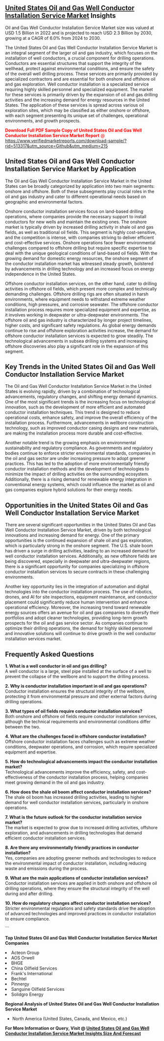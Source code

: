 <h2><a href="https://www.verifiedmarketreports.com/download-sample/?rid=513317&amp;utm_source=Github&amp;utm_medium=215" target="_blank">United States Oil and Gas Well Conductor Installation Service Market</a> Insights</h2><p>Oil and Gas Well Conductor Installation Service Market size was valued at USD 1.5 Billion in 2022 and is projected to reach USD 2.3 Billion by 2030, growing at a CAGR of 6.0% from 2024 to 2030.</p><p> <p>The United States Oil and Gas Well Conductor Installation Service Market is an integral segment of the larger oil and gas industry, which focuses on the installation of well conductors, a crucial component for drilling operations. Conductors are essential structures that support the integrity of the wellhead, protect against environmental conditions, and ensure the safety of the overall well drilling process. These services are primarily provided by specialized contractors and are essential for both onshore and offshore oil and gas exploration. Well conductor installation is a specialized service requiring highly skilled personnel and specialized equipment. The market for these services is primarily driven by the expansion of oil and gas drilling activities and the increasing demand for energy resources in the United States. The application of these services is spread across various oil exploration sites, which may be classified as either onshore or offshore, with each segment presenting its unique set of challenges, operational environments, and growth prospects. <p><span class=""><span style="color: #ff0000;"><strong>Download Full PDF Sample Copy of United States Oil and Gas Well Conductor Installation Service Market Report</strong> @ </span><a href="https://www.verifiedmarketreports.com/download-sample/?rid=513317&amp;utm_source=Github&amp;utm_medium=215" target="_blank">https://www.verifiedmarketreports.com/download-sample/?rid=513317&amp;utm_source=Github&amp;utm_medium=215</a></span></p></p> <h2>United States Oil and Gas Well Conductor Installation Service Market by Application</h2> <p>The Oil and Gas Well Conductor Installation Service Market in the United States can be broadly categorized by application into two main segments: onshore and offshore. Both of these subsegments play crucial roles in the oil and gas industry and cater to different operational needs based on geographic and environmental factors.</p> <p>Onshore conductor installation services focus on land-based drilling operations, where companies provide the necessary support to install conductors for new wells and maintain the existing ones. The onshore market is typically driven by increased drilling activity in shale oil and gas fields, as well as traditional oil fields. This segment is highly cost-sensitive, and the competition is intense, with companies striving to deliver efficient and cost-effective services. Onshore operations face fewer environmental challenges compared to offshore drilling but require specific expertise to deal with the unique geological conditions of land-based oil fields. With the growing demand for domestic energy resources, the onshore segment of the conductor installation market has witnessed steady growth, bolstered by advancements in drilling technology and an increased focus on energy independence in the United States.</p> <p>Offshore conductor installation services, on the other hand, cater to drilling activities in offshore oil fields, which present more complex and technically demanding challenges. Offshore drilling rigs are often situated in harsh environments, where equipment needs to withstand extreme weather conditions, high pressures, and corrosive seawater. The offshore conductor installation process requires more specialized equipment and expertise, as it involves working in deepwater or ultra-deepwater environments. The offshore oil and gas industry is characterized by longer project timelines, higher costs, and significant safety regulations. As global energy demands continue to rise and offshore exploration activities increase, the demand for offshore conductor installation services is expected to grow steadily. The technological advancements in subsea drilling systems and increasing offshore discoveries also play a significant role in the expansion of this segment.</p> <h2>Key Trends in the United States Oil and Gas Well Conductor Installation Service Market</h2> <p>The Oil and Gas Well Conductor Installation Service Market in the United States is evolving rapidly, driven by a combination of technological advancements, regulatory changes, and shifting energy demand dynamics. One of the most significant trends is the increasing focus on technological innovation, such as the development of more efficient and automated conductor installation techniques. This trend is designed to reduce operational costs, enhance safety, and improve the overall efficiency of the installation process. Furthermore, advancements in wellbore construction technology, such as improved conductor casing designs and new materials, are making the installation process more durable and cost-effective.</p> <p>Another notable trend is the growing emphasis on environmental sustainability and regulatory compliance. As governments and regulatory bodies continue to enforce stricter environmental standards, companies in the oil and gas sector are under increasing pressure to adopt greener practices. This has led to the adoption of more environmentally friendly conductor installation methods and the development of technologies to minimize the impact of drilling activities on the surrounding ecosystem. Additionally, there is a rising demand for renewable energy integration in conventional energy systems, which could influence the market as oil and gas companies explore hybrid solutions for their energy needs.</p> <h2>Opportunities in the United States Oil and Gas Well Conductor Installation Service Market</h2> <p>There are several significant opportunities in the United States Oil and Gas Well Conductor Installation Service Market, driven by both technological innovations and increasing demand for energy. One of the primary opportunities is the continued expansion of shale oil and gas exploration, which is particularly strong in the onshore segment. The U.S. shale boom has driven a surge in drilling activities, leading to an increased demand for well conductor installation services. Additionally, as new offshore fields are being discovered, especially in deepwater and ultra-deepwater regions, there is a significant opportunity for companies specializing in offshore conductor installation services to secure contracts in these challenging environments.</p> <p>Another key opportunity lies in the integration of automation and digital technologies into the conductor installation process. The use of robotics, drones, and AI for site inspections, equipment maintenance, and conductor placement could significantly reduce human intervention and enhance operational efficiency. Moreover, the increasing trend toward renewable energy sources offers an avenue for oil and gas companies to diversify their portfolios and adopt cleaner technologies, providing long-term growth prospects for the oil and gas service sector. As companies continue to optimize their drilling operations, the demand for highly skilled personnel and innovative solutions will continue to drive growth in the well conductor installation services market.</p> <h2>Frequently Asked Questions</h2> <p><strong>1. What is a well conductor in oil and gas drilling?</strong><br> A well conductor is a large, steel pipe installed at the surface of a well to prevent the collapse of the wellbore and to support the drilling process.</p> <p><strong>2. Why is conductor installation important in oil and gas operations?</strong><br> Conductor installation ensures the structural integrity of the wellbore, protecting it from environmental pressure and other external factors during drilling operations.</p> <p><strong>3. What types of oil fields require conductor installation services?</strong><br> Both onshore and offshore oil fields require conductor installation services, although the technical requirements and environmental conditions differ between the two.</p> <p><strong>4. What are the challenges faced in offshore conductor installation?</strong><br> Offshore conductor installation faces challenges such as extreme weather conditions, deepwater operations, and corrosion, which require specialized equipment and expertise.</p> <p><strong>5. How do technological advancements impact the conductor installation market?</strong><br> Technological advancements improve the efficiency, safety, and cost-effectiveness of the conductor installation process, helping companies meet growing demand in the oil and gas industry.</p> <p><strong>6. How does the shale oil boom affect conductor installation services?</strong><br> The shale oil boom has increased drilling activities, leading to higher demand for well conductor installation services, particularly in onshore operations.</p> <p><strong>7. What is the future outlook for the conductor installation service market?</strong><br> The market is expected to grow due to increased drilling activities, offshore exploration, and advancements in drilling technologies that demand efficient conductor installation services.</p> <p><strong>8. Are there any environmentally friendly practices in conductor installation?</strong><br> Yes, companies are adopting greener methods and technologies to reduce the environmental impact of conductor installation, including reducing waste and emissions during the process.</p> <p><strong>9. What are the main applications of conductor installation services?</strong><br> Conductor installation services are applied in both onshore and offshore oil drilling operations, where they ensure the structural integrity of the well during and after drilling.</p> <p><strong>10. How do regulatory changes affect conductor installation services?</strong><br> Stricter environmental regulations and safety standards drive the adoption of advanced technologies and improved practices in conductor installation to ensure compliance.</p> ```</p><p><strong>Top United States Oil and Gas Well Conductor Installation Service Market Companies</strong></p><div data-test-id=""><p><li>Acteon Group</li><li> AOS Orwell</li><li> BHGE</li><li> China Oilfield Services</li><li> Frank's International</li><li> Bechtel</li><li> Pinnergy</li><li> Sanguine Oilfield Services</li><li> Solidgro Energy</li></p><div><strong>Regional Analysis of&nbsp;United States Oil and Gas Well Conductor Installation Service Market</strong></div><ul><li dir="ltr"><p dir="ltr">North America&nbsp;(United States, Canada, and Mexico, etc.)</p></li></ul><p><strong>For More Information or Query, Visit @&nbsp;</strong><strong><a href="https://www.verifiedmarketreports.com/product/oil-and-gas-well-conductor-installation-service-market-size-and-forecast/?utm_source=Github&amp;utm_medium=215" target="_blank">United States Oil and Gas Well Conductor Installation Service Market Insights Size And Forecast</a></strong></p></div>
